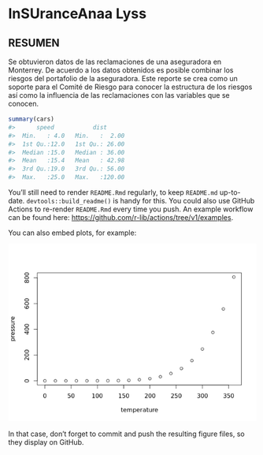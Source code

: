 
<!-- README.md is generated from README.Rmd. Please edit that file -->

# InSUranceAnaa Lyss

<!-- badges: start -->
<!-- badges: end -->

## RESUMEN

Se obtuvieron datos de las reclamaciones de una aseguradora en
Monterrey. De acuerdo a los datos obtenidos es posible combinar los
riesgos del portafolio de la aseguradora. Este reporte se crea como un
soporte para el Comité de Riesgo para conocer la estructura de los
riesgos así como la influencia de las reclamaciones con las variables
que se conocen.

``` r
summary(cars)
#>      speed           dist       
#>  Min.   : 4.0   Min.   :  2.00  
#>  1st Qu.:12.0   1st Qu.: 26.00  
#>  Median :15.0   Median : 36.00  
#>  Mean   :15.4   Mean   : 42.98  
#>  3rd Qu.:19.0   3rd Qu.: 56.00  
#>  Max.   :25.0   Max.   :120.00
```

You’ll still need to render `README.Rmd` regularly, to keep `README.md`
up-to-date. `devtools::build_readme()` is handy for this. You could also
use GitHub Actions to re-render `README.Rmd` every time you push. An
example workflow can be found here:
<https://github.com/r-lib/actions/tree/v1/examples>.

You can also embed plots, for example:

![](README_files/figure-gfm/pressure-1.png)<!-- -->

In that case, don’t forget to commit and push the resulting figure
files, so they display on GitHub.
